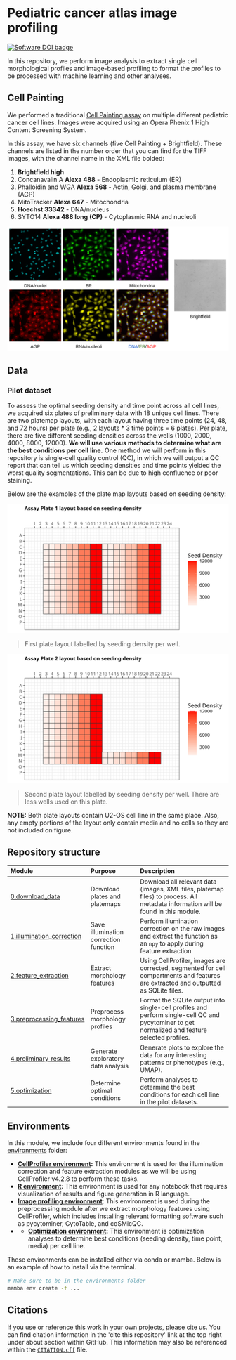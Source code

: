 # Pediatric cancer atlas image profiling

[![Software DOI badge](https://zenodo.org/badge/DOI/10.5281/zenodo.15548848.svg)](https://doi.org/10.5281/zenodo.15548848)

In this repository, we perform image analysis to extract single cell morphological profiles and image-based profiling to format the profiles to be processed with machine learning and other analyses.

## Cell Painting

We performed a traditional [Cell Painting assay](https://www.nature.com/articles/nprot.2016.105) on multiple different pediatric cancer cell lines.
Images were acquired using an Opera Phenix 1 High Content Screening System.

In this assay, we have six channels (five Cell Painting + Brightfield). 
These channels are listed in the number order that you can find for the TIFF images, with the channel name in the XML file bolded:

1. **Brightfield high**
2. Concanavalin A **Alexa 488** - Endoplasmic reticulum (ER)
3. Phalloidin and WGA **Alexa 568** - Actin, Golgi, and plasma membrane (AGP)
4. MitoTracker **Alexa 647** - Mitochondria
5. **Hoechst 33342** - DNA/nucleus
6. SYTO14 **Alexa 488 long (CP)** - Cytoplasmic RNA and nucleoli 

![Example Cell Painting](./examples/cell_painting_alsf.png)

## Data

### Pilot dataset

To assess the optimal seeding density and time point across all cell lines, we acquired six plates of preliminary data with 18 unique cell lines.
There are two platemap layouts, with each layout having three time points (24, 48, and 72 hours) per plate (e.g., 2 layouts * 3 time points = 6 plates).
Per plate, there are five different seeding densities across the wells (1000, 2000, 4000, 8000, 12000).
**We will use various methods to determine what are the best conditions per cell line.**
One method we will perform in this repository is single-cell quality control (QC), in which we will output a QC report that can tell us which seeding densities and time points yielded the worst quality segmentations.
This can be due to high confluence or poor staining.

Below are the examples of the plate map layouts based on seeding density:

![Assay Plate 1 layout](./0.download_data/metadata/platemap_figures/Assay_Plate1_platemap_figure_seeding_density.png)

> First plate layout labelled by seeding density per well.

![Assay Plate 2 layout](./0.download_data/metadata/platemap_figures/Assay_Plate2_platemap_figure_seeding_density.png)

> Second plate layout labelled by seeding density per well. There are less wells used on this plate.

**NOTE:** Both plate layouts contain U2-OS cell line in the same place. Also, any empty portions of the layout only contain media and no cells so they are not included on figure.

## Repository structure

| Module                                                    | Purpose                               | Description                                                                                                                                    |
| :-------------------------------------------------------- | :------------------------------------ | :--------------------------------------------------------------------------------------------------------------------------------------------- |
| [0.download_data](./0.download_data/)                     | Download plates and platemaps         | Download all relevant data (images, XML files, platemap files) to process. All metadata information will be found in this module.              |
| [1.illumination_correction](./1.illumination_correction/) | Save illumination correction function | Perform illumination correction on the raw images and extract the function as an `npy` to apply during feature extraction                      |
| [2.feature_extraction](./2.feature_extraction/)           | Extract morphology features           | Using CellProfiler, images are corrected, segmented for cell compartments and  features are extracted and outputted as SQLite files.           |
| [3.preprocessing_features](./3.preprocessing_features/)   | Preprocess morphology profiles        | Format the SQLite output into single-cell profiles and perform single-cell QC and pycytominer to get normalized and feature selected profiles. |
| [4.preliminary_results](./4.preliminary_results/)         | Generate exploratory data analysis    | Generate plots to explore the data for any interesting patterns or phenotypes (e.g., UMAP).                                                    |
| [5.optimization](./5.optimization/)                       | Determine optimal conditions          | Perform analyses to determine the best conditions for each cell line in the pilot datasets.                                                    |

## Environments

In this module, we include four different environments found in the [environments](./environments/) folder:

- **[CellProfiler environment](./cellprofiler_env.yml):** This environment is used for the illumination correction and feature extraction modules as we will be using CellProfiler v4.2.8 to perform these tasks.
- **[R environment](./r_environment.yml):** This environment is used for any notebook that requires visualization of results and figure generation in R language.
- **[Image profiling environment](./preprocessing_env.yml)**: This environment is used during the preprocessing module after we extract morphology features using CellProfiler, which includes installing relevant formatting software such as pycytominer, CytoTable, and coSMicQC.
- - **[Optimization environment](./r_environment.yml):** This environment is optimization analyses to determine best conditions (seeding density, time point, media) per cell line.

These environments can be installed either via conda or mamba.
Below is an example of how to install via the terminal.

```bash
# Make sure to be in the environments folder
mamba env create -f ...
```

## Citations

If you use or reference this work in your own projects, please cite us.
You can find citation information in the 'cite this repository' link at the top right under about section within GitHub.
This information may also be referenced within the [`CITATION.cff`](CITATION.cff) file.
